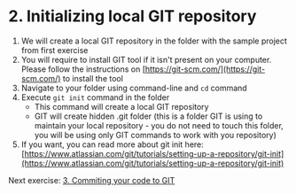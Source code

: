 # 2. Initializing local GIT repository
1. We will create a local GIT repository in the folder with the sample project from first exercise 
2. You will require to install GIT tool if it isn't present on your computer. Please follow the instructions on [https://git-scm.com/](https://git-scm.com/) to install the tool
3. Navigate to your folder using command-line and `cd` command
4. Execute `git init` command in the folder
	- This command will create a local GIT repository
	- GIT will create hidden .git folder (this is a folder GIT is using to maintain your local repository - you do not need to touch this folder, you will be using only GIT commands to work with you repository)
5. If you want, you can read more about git init here: [https://www.atlassian.com/git/tutorials/setting-up-a-repository/git-init](https://www.atlassian.com/git/tutorials/setting-up-a-repository/git-init)

Next exercise: [3. Commiting your code to GIT](https://github.com/jurajtoth/fei-buildtools-ci/tree/master/03.%20Commiting%20your%20code%20to%20GIT)
